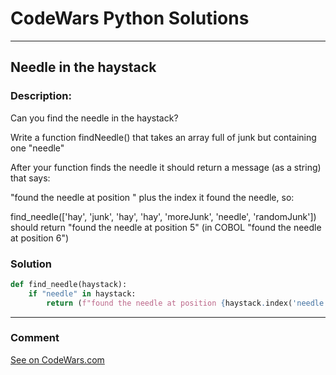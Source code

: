 # CodeWars Python Solutions

---

## Needle in the haystack


### Description:

Can you find the needle in the haystack?

Write a function findNeedle() that takes an array full of junk but containing one "needle"

After your function finds the needle it should return a message (as a string) that says:

"found the needle at position " plus the index it found the needle, so:

find_needle(['hay', 'junk', 'hay', 'hay', 'moreJunk', 'needle', 'randomJunk'])
should return "found the needle at position 5" (in COBOL "found the needle at position 6")


### Solution


```python
def find_needle(haystack):
    if "needle" in haystack:
        return (f"found the needle at position {haystack.index('needle')}")
```

---
### Comment



[See on CodeWars.com](https://www.codewars.com/users/ITRonin)
